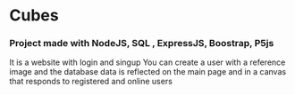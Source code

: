 # Cubes

### Project made with NodeJS, SQL , ExpressJS, Boostrap, P5js

It is a website with login and singup
You can create a user with a reference image and the database data is reflected on the main page and in a canvas that responds to registered and online users

